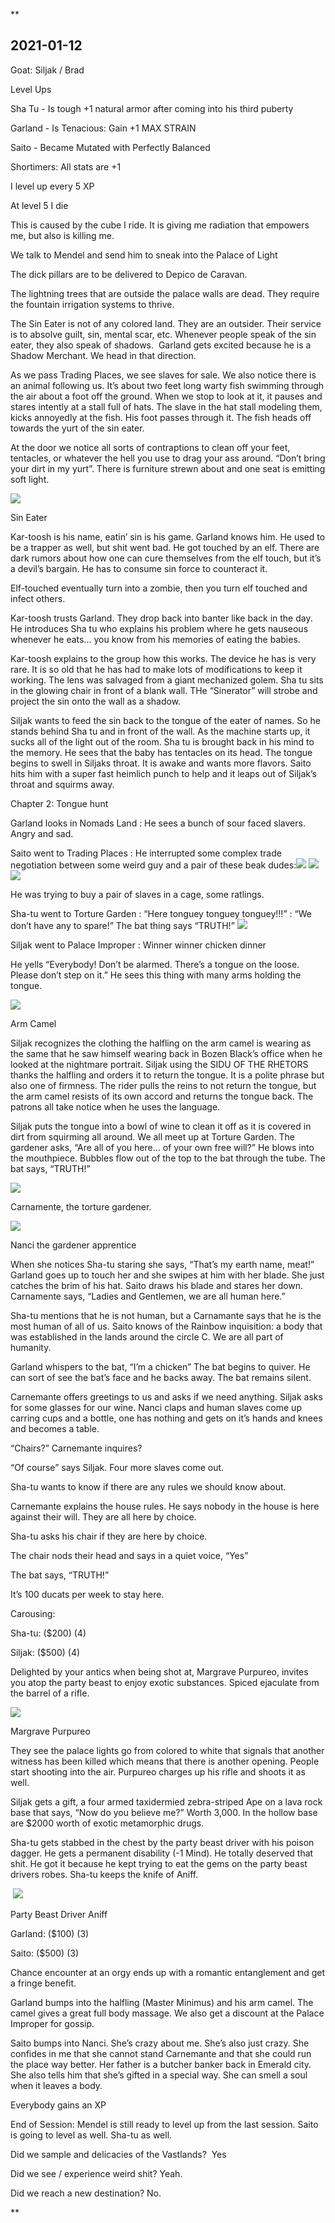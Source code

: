 **

## 2021-01-12

Goat: Siljak / Brad

  

Level Ups

Sha Tu - Is tough +1 natural armor after coming into his third puberty

Garland - Is Tenacious: Gain +1 MAX STRAIN

Saito - Became Mutated with Perfectly Balanced

Shortimers: All stats are +1

I level up every 5 XP

At level 5 I die

This is caused by the cube I ride. It is giving me radiation that empowers me, but also is killing me.

  

We talk to Mendel and send him to sneak into the Palace of Light

  

The dick pillars are to be delivered to Depico de Caravan. 

  

The lightning trees that are outside the palace walls are dead. They require the fountain irrigation systems to thrive. 

  

The Sin Eater is not of any colored land. They are an outsider. Their service is to absolve guilt, sin, mental scar, etc. Whenever people speak of the sin eater, they also speak of shadows.  Garland gets excited because he is a Shadow Merchant. We head in that direction.

As we pass Trading Places, we see slaves for sale. We also notice there is an animal following us. It’s about two feet long warty fish swimming through the air about a foot off the ground. When we stop to look at it, it pauses and stares intently at a stall full of hats. The slave in the hat stall modeling them, kicks annoyedly at the fish. His foot passes through it. The fish heads off towards the yurt of the sin eater. 

  

At the door we notice all sorts of contraptions to clean off your feet, tentacles, or whatever the hell you use to drag your ass around. “Don’t bring your dirt in my yurt”. There is furniture strewn about and one seat is emitting soft light. 

  

![](https://lh3.googleusercontent.com/1_7rjOellyzfAk-irQJsRvREomvhPc7IY5U_v3chZwchwfFtaXnWFiUJr1BMl9pP4PV0hziw9Y6z27cHpYvOoNPUC2B43x5BgqDz0B3-gAwkBl38dBqOei9ArVXHmpHQUQPgI6DJgVU8irYFNQ)

Sin Eater

  

Kar-toosh is his name, eatin’ sin is his game. Garland knows him. He used to be a trapper as well, but shit went bad. He got touched by an elf. There are dark rumors about how one can cure themselves from the elf touch, but it’s a devil’s bargain. He has to consume sin force to counteract it. 

  

Elf-touched eventually turn into a zombie, then you turn elf touched and infect others.  

Kar-toosh trusts Garland. They drop back into banter like back in the day. He introduces Sha tu who explains his problem where he gets nauseous whenever he eats… you know from his memories of eating the babies. 

  

Kar-toosh explains to the group how this works. The device he has is very rare. It is so old that he has had to make lots of modifications to keep it working. The lens was salvaged from a giant mechanized golem. Sha tu sits in the glowing chair in front of a blank wall. THe “Sinerator” will strobe and project the sin onto the wall as a shadow. 

  

Siljak wants to feed the sin back to the tongue of the eater of names. So he stands behind Sha tu and in front of the wall. As the machine starts up, it sucks all of the light out of the room. Sha tu is brought back in his mind to the memory. He sees that the baby has tentacles on its head. The tongue begins to swell in Siljaks throat. It is awake and wants more flavors. Saito hits him with a super fast heimlich punch to help and it leaps out of Siljak’s throat and squirms away. 

  

Chapter 2: Tongue hunt

Garland looks in Nomads Land : He sees a bunch of sour faced slavers. Angry and sad.

Saito went to Trading Places : He interrupted some complex trade negotiation between some weird guy and a pair of these beak dudes:![](https://lh5.googleusercontent.com/BDvhTmHgM6Z7_pFIezhFCYX0BDyf5exQzEB8jkp4w4X2I6Hgyc1N8GLNcWDAgSl2JjYci3GxW8ztHxx4XXHlyemmPRp2cKWrZejvbOOli1jcK7i_qpAvXqvW_Vw5DcQsUZbCO3D8riWJgMtmRA) ![](https://lh3.googleusercontent.com/taI4IbzZsHxPXn5kdriydK8aBMy2YMDK6QtZzDtW8equEL9gkrHTxjBW-2O_N2YI_NtNuW3yLjQG8K97OOyJ73Jrf0PbEQfyyOEKb5V_fdzDQMUTKVznYQ4D9jCP1_aNymjvczW8OG8BjcAM7A)![](https://lh5.googleusercontent.com/mBQBNTSCOcbpWMJui4LCp5fQhKENNydaUmZ4pagatn77DMN_jh75UYWXhDN3O7HvFM-w-qgUl_SJxMlfFxeEW-epN_SQLI1L0syveQI8jo6Q0v0d83B69I38Gt6V_8gdcvT4_UYGEhbVGNEtZA)

He was trying to buy a pair of slaves in a cage, some ratlings. 

Sha-tu went to Torture Garden : “Here tonguey tonguey tonguey!!!” : “We don’t have any to spare!” The bat thing says “TRUTH!” ![](https://lh6.googleusercontent.com/T547EbDffK9w2o14Mqk9TrIL6D1kzSwvZGZHA4qjFHvNNLT62nLAU8NetYajxAhcyyrJNrQ6IbqI60FZel1qxmgnE674T5XtveHHdg0X4MPZjXM4tlrnnZEsaMOag8W5jqg-XlY5SR7Hv3sibA)

Siljak went to Palace Improper : Winner winner chicken dinner

  

He yells “Everybody! Don’t be alarmed. There’s a tongue on the loose. Please don’t step on it.” He sees this thing with many arms holding the tongue.

  

![](https://lh6.googleusercontent.com/0GYd0UyVl_8Ydg_K6GAv-UOMJmybEH2rVEgBhBPdMm5HgeutkuQEyXwWGZfdODosuX1CkLKYINsUpB2M9gwz6H7ab3gGMP1ow3UPQ656XHg-zAN1c92VQIsATjInezYtZvCJyxbS6HxUSnSoxA)

Arm Camel

  

Siljak recognizes the clothing the halfling on the arm camel is wearing as the same that he saw himself wearing back in Bozen Black’s office when he looked at the nightmare portrait. Siljak using the SIDU OF THE RHETORS thanks the halfling and orders it to return the tongue. It is a polite phrase but also one of firmness. The rider pulls the reins to not return the tongue, but the arm camel resists of its own accord and returns the tongue back. The patrons all take notice when he uses the language. 

  

Siljak puts the tongue into a bowl of wine to clean it off as it is covered in dirt from squirming all around. We all meet up at Torture Garden. The gardener asks, “Are all of you here… of your own free will?” He blows into the mouthpiece. Bubbles flow out of the top to the bat through the tube. The bat says, “TRUTH!”

  

![](https://lh6.googleusercontent.com/NOs2adIS_xOyNVPnFcudsV1Qxlm8kyfUzN06X4FDyu1Js7c1S-VRg1UITGsrMmTDNEStvls6ODDYqPfPPUV5274iQna3J1IslfA8XglJ2484WbPBWTxejBHCrAfAAD24JX4xu8uaezMVwVwA1Q)

Carnamente, the torture gardener. 

  

![](https://lh3.googleusercontent.com/BffYh42MF8LEcZL4iDJV35eadSe5wP2PNnaeHooGTKOsb5H5XjZn4UUIr775qzaG4ohS0YF2dTi_nt0RVyw3PV_6-5FSbDszxHSA6rNfqkrpPYnplmtVlYhjtTuKGUlTpR81DMFhXCsdpfMTuQ)

Nanci the gardener apprentice

  

When she notices Sha-tu staring she says, “That’s my earth name, meat!” Garland goes up to touch her and she swipes at him with her blade. She just catches the brim of his hat. Saito draws his blade and stares her down. Carnamente says, “Ladies and Gentlemen, we are all human here.” 

  

Sha-tu mentions that he is not human, but a Carnamante says that he is the most human of all of us. Saito knows of the Rainbow inquisition: a body that was established in the lands around the circle C. We are all part of humanity. 

  

Garland whispers to the bat, “I’m a chicken” The bat begins to quiver. He can sort of see the bat’s face and he backs away. The bat remains silent. 

  

Carnemante offers greetings to us and asks if we need anything. Siljak asks for some glasses for our wine. Nanci claps and human slaves come up carring cups and a bottle, one has nothing and gets on it’s hands and knees and becomes a table. 

“Chairs?” Carnemante inquires? 

“Of course” says Siljak. Four more slaves come out.

Sha-tu wants to know if there are any rules we should know about.

Carnemante explains the house rules. He says nobody in the house is here against their will. They are all here by choice. 

Sha-tu asks his chair if they are here by choice.

The chair nods their head and says in a quiet voice, “Yes”

The bat says, “TRUTH!”

  

It’s 100 ducats per week to stay here.

  

Carousing:

Sha-tu: ($200) (4)

Siljak: ($500) (4)

Delighted by your antics when being shot at, Margrave Purpureo, invites you atop the party beast to enjoy exotic substances. Spiced ejaculate from the barrel of a rifle. 

![](https://lh4.googleusercontent.com/MNCvwWuwKCb3Lmn046Ry0Gm3kJvoRH01ZiCNOay9EOVTDgyPhY6cJ7yPJLTGecrzfyfAhkogZ1Uy7HZ9k39IqGV93FUrg3UeyprP4kdcbBUOne8MB-NyqQfAqa9VOj3QT-dFai6PGSMcCW6R7Q)

Margrave Purpureo

  

They see the palace lights go from colored to white that signals that another witness has been killed which means that there is another opening. People start shooting into the air. Purpureo charges up his rifle and shoots it as well.

Siljak gets a gift, a four armed taxidermied zebra-striped Ape on a lava rock base that says, “Now do you believe me?” Worth 3,000. In the hollow base are $2000 worth of exotic metamorphic drugs. 

Sha-tu gets stabbed in the chest by the party beast driver with his poison dagger. He gets a permanent disability (-1 Mind). He totally deserved that shit. He got it because he kept trying to eat the gems on the party beast drivers robes. Sha-tu keeps the knife of Aniff. 

 ![](https://lh5.googleusercontent.com/v3Is7ZVmu1Ni6-_FGeG-iep1w6zr_nDmBdDtpJX64AQtJrd7gT9Y6HjMhUJUDF1027NkjcoTs6E5pUVeRZkHTnHxOjWL7Xfr-m3d6S-RX5BeVncfJQlPCLunn2ZAG7URDM0Kwt-fn0L-VGST2w)

Party Beast Driver Aniff

  
  

Garland: ($100) (3)

Saito: ($500) (3)

Chance encounter at an orgy ends up with a romantic entanglement and get a fringe benefit. 

Garland bumps into the halfling (Master Minimus) and his arm camel. The camel gives a great full body massage. We also get a discount at the Palace Improper for gossip.

Saito bumps into Nanci. She’s crazy about me. She’s also just crazy. She confides in me that she cannot stand Carnemante and that she could run the place way better. Her father is a butcher banker back in Emerald city. She also tells him that she’s gifted in a special way. She can smell a soul when it leaves a body. 

  
  

Everybody gains an XP

  
  
  
  

End of Session: Mendel is still ready to level up from the last session. Saito is going to level as well. Sha-tu as well. 

  

Did we sample and delicacies of the Vastlands?  Yes

Did we see / experience weird shit? Yeah. 

Did we reach a new destination? No.

**